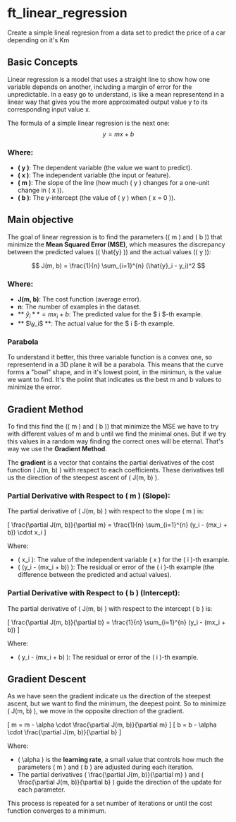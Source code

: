 
# ft_linear_regression

Create a simple lineal regresion from a data set to predict the price of a car depending on it's Km

## Basic Concepts
Linear regression is a model that uses a straight line to show how one variable depends on another, including a margin of error for the unpredictable. In a easy go to understand, is like a mean representend in a linear way that gives you the more approximated output value y to its corresponding input value x.

The formula of a simple linear regresion is the next one:
$$
y = mx + b
$$
### Where:
- **\( y \)**: The dependent variable (the value we want to predict).
- **\( x \)**: The independent variable (the input or feature).
- **\( m \)**: The slope of the line (how much \( y \) changes for a one-unit change in \( x \)).
- **\( b \)**: The y-intercept (the value of \( y \) when \( x = 0 \)).
## Main objective
The goal of linear regression is to find the parameters (\( m \) and \( b \)) that minimize the **Mean Squared Error (MSE)**, which measures the discrepancy between the predicted values (\( \hat{y} \)) and the actual values (\( y \)):

$$
J(m, b) = \frac{1}{n} \sum_{i=1}^{n} (\hat{y}_i - y_i)^2
$$

### Where:
- **J(m, b)**: The cost function (average error).
- **n**: The number of examples in the dataset.
- ** $\hat{y}_i ** = m x_i + b$: The predicted value for the $ i $-th example.
- ** $\y_i$ **: The actual value for the $ i $-th example.

### Parabola
To understand it better, this three variable function is a convex one, so representend in a 3D plane it will be a parabola. This means that the curve forms a "bowl" shape, and in it's lowest point, in the minimun, is the value we want to find. It's the poiint that indicates us the best m and b values to minimize the error.
## Gradient Method
To find this find the (\( m \) and \( b \)) that minimize the MSE we have to try with different values of m and b until we find the minimal ones. But if we try this values in a random way finding the correct ones will be eternal. That's way we use the **Gradient Method**.


The **gradient** is a vector that contains the partial derivatives of the cost function \( J(m, b) \) with respect to each coefficients. These derivatives tell us the direction of the steepest ascent of \( J(m, b) \).

### Partial Derivative with Respect to \( m \) (Slope):

The partial derivative of \( J(m, b) \) with respect to the slope \( m \) is:

\[
\frac{\partial J(m, b)}{\partial m} = \frac{1}{n} \sum_{i=1}^{n} (y_i - (mx_i + b)) \cdot x_i
\]

Where:

- \( x_i \): The value of the independent variable \( x \) for the \( i \)-th example.
- \( (y_i - (mx_i + b)) \): The residual or error of the \( i \)-th example (the difference between the predicted and actual values).

### Partial Derivative with Respect to \( b \) (Intercept):

The partial derivative of \( J(m, b) \) with respect to the intercept \( b \) is:

\[
\frac{\partial J(m, b)}{\partial b} = \frac{1}{n} \sum_{i=1}^{n} (y_i - (mx_i + b))
\]

Where:

- \( y_i - (mx_i + b) \): The residual or error of the \( i \)-th example.


## Gradient Descent

As we have seen the gradient indicate us the direction of the steepest ascent, but we want to find the minimum, the deepest point. So to minimize \( J(m, b) \), we move in the opposite direction of the gradient.

\[
m = m - \alpha \cdot \frac{\partial J(m, b)}{\partial m}
\]
\[
b = b - \alpha \cdot \frac{\partial J(m, b)}{\partial b}
\]

Where:

- \( \alpha \) is the **learning rate**, a small value that controls how much the parameters \( m \) and \( b \) are adjusted during each iteration.
- The partial derivatives \( \frac{\partial J(m, b)}{\partial m} \) and \( \frac{\partial J(m, b)}{\partial b} \) guide the direction of the update for each parameter.

This process is repeated for a set number of iterations or until the cost function converges to a minimum.

